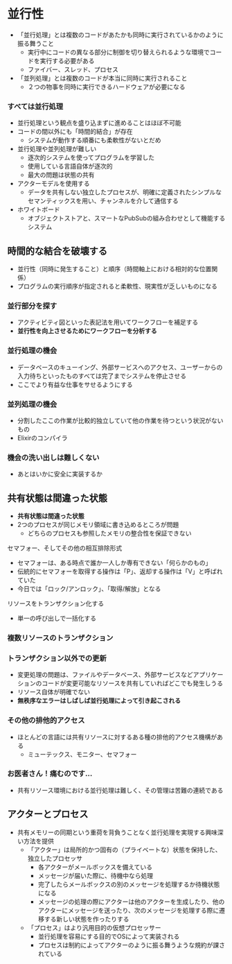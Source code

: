 # 並行性

- 「並行処理」とは複数のコードがあたかも同時に実行されているかのように振る舞うこと
    - 実行中にコードの異なる部分に制御を切り替えられるような環境でコードを実行する必要がある
    - ファイバー、スレッド、プロセス
- 「並列処理」とは複数のコードが本当に同時に実行されること
    - ２つの物事を同時に実行できるハードウェアが必要になる

### すべては並行処理

- 並行処理という観点を盛り込まずに進めることはほぼ不可能
- コードの間以外にも「時間的結合」が存在
    - システムが動作する順番にも柔軟性がないとだめ
- 並行処理や並列処理が難しい
    - 逐次的システムを使ってプログラムを学習した
    - 使用している言語自体が逐次的
    - 最大の問題は状態の共有
- アクターモデルを使用する
    - データを共有しない独立したプロセスが、明確に定義されたシンプルなセマンティックスを用い、チャンネルを介して通信する
- ホワイトボード
    - オブジェクトストアと、スマートなPubSubの組み合わせとして機能するシステム

## 時間的な結合を破壊する

- 並行性（同時に発生すること）と順序（時間軸上における相対的な位置関係）
- プログラムの実行順序が指定されると柔軟性、現実性が乏しいものになる

### 並行部分を探す

- アクティビティ図といった表記法を用いてワークフローを補足する
- **並行性を向上させるためにワークフローを分析する**

### 並行処理の機会

- データベースのキューイング、外部サービスへのアクセス、ユーザーからの入力待ちといったものすべては完了までシステムを停止させる
- ここでより有益な仕事をサせるようにする

### 並列処理の機会

- 分割したここの作業が比較的独立していて他の作業を待つという状況がないもの
- Elixirのコンパイラ

### 機会の洗い出しは難しくない

- あとはいかに安全に実装するか

## 共有状態は間違った状態

- **共有状態は間違った状態**
- 2つのプロセスが同じメモリ領域に書き込めるところが問題
    - どちらのプロセスも参照したメモリの整合性を保証できない

セマフォー、そしてその他の相互排除形式

- セマフォーは、ある時点で誰か一人しか専有できない「何らかのもの」
- 伝統的にセマフォーを取得する操作は「P」、返却する操作は「V」と呼ばれていた
- 今日では「ロック/アンロック」、「取得/解放」となる

リソースをトランザクション化する

- 単一の呼び出しで一括化する


### 複数リソースのトランザクション

### トランザクション以外での更新

- 変更処理の問題は、ファイルやデータベース、外部サービスなどアプリケーションのコードが変更可能なリソースを共有していればどこでも発生しうる
- リソース自体が明確でない
- **無秩序なエラーはしばしば並行処理によって引き起こされる**

### その他の排他的アクセス

- ほとんどの言語には共有リソースに対するある種の排他的アクセス機構がある
    - ミューテックス、モニター、セマフォー

### お医者さん！痛むのです...

- 共有リソース環境における並行処理は難しく、その管理は苦難の連続である

## アクターとプロセス

- 共有メモリーの同期という重荷を背負うことなく並行処理を実現する興味深い方法を提供
    - 「アクター」は局所的かつ固有の（プライベートな）状態を保持した、独立したプロセッサ
        - 各アクターがメールボックスを備えている
        - メッセージが届いた際に、待機中なら処理
        - 完了したらメールボックスの別のメッセージを処理するか待機状態になる
        - メッセージの処理の際にアクターは他のアクターを生成したり、他のアクターにメッセージを送ったり、次のメッセージを処理する際に遷移する新しい状態を作ったりする
    - 「プロセス」はより汎用目的の仮想プロセッサー
        - 並行処理を容易にする目的でOSによって実装される
        - プロセスは制約によってアクターのように振る舞うような規約が課されている
